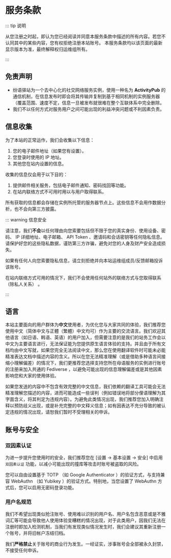 # 服务条款 <Badge type="warning" text="tos" vertical="top" />

::: tip 说明

从您注册之时起，即认为您已经阅读并同意本服务条款中描述的所有内容。若您不认同其中的某些内容，您有权拒绝注册本站账号。
本服务条款均以该页面的最新显示版本为准，最终解释权归运维组所有。

:::

## 免责声明

- 纷语驿站为一个去中心化的社交网络服务实例，使用一种名为 **ActivityPub** 的通信机制，在信息发布时即会将其传输并复制到基于相同机制的实例服务器（覆盖范围、速度不定，信息一旦被发布就很难在整个互联体系中完全删除。
- 我们不以任何方式对服务用户之间可能出现的利益冲突问题或不利因素负责。

## 信息收集

为了本站的正常运作，我们会收集以下信息：

1. 您的电子邮件地址（如果您有设置）。
2. 您登录时使用的 IP 地址。
3. 其他您在站内设置的信息。

收集的信息仅会用于以下目的：

1. 提供邮件相关服务，包括电子邮件通知、密码找回等功能。
2. 在站内联络方式不可用时用以与用户取得联系。

所有获取的信息都会存储在实例所托管的服务器节点上。这些信息不会用作数据分析，也不会向第三方披露。

::: warning 信息安全

请注意，我们**不会**以任何理由向您索要包括但不限于您的真实身份、使用设备、密码、 IP 详细地址、电子邮箱、 API Token 、邀请码和会话密钥等任何隐私信息。请保护好您的这些隐私数据，谨防第三方诈骗，避免对您的人身及财产安全造成损失。

如果有任何人向您索要隐私信息，请立刻拒绝并向本站运维组成员/反馈邮箱投诉该账号。

在站内联络方式可用的情况下，我们不会使用任何站外的联络方式与您取得联系（除私人关系） 。

:::

## 语言

本站主要面向的用户群体为**中文**使用者，为优化您与大家共同的体验，我们推荐您使用中文（简体中文与正體（繁體）中文均可）作为主要的交流语言。我们欢迎其他语言（如日语、韩语、英语）的用户加入，但需要注意的是我们的站务工作会以中文为主要语言进行，无法保证能为您提供原生语言体验的支持。并且由于所有文档均由中文写就，如果您完全无法阅读中文，那么您在使用翻译软件时可能未必能精准表达文档中描述内容的含义。所以在您无法精准理解（或是借助多种语言间接缩小理解偏差）的情况下，我们更推荐您选择支持您所在母语服务的实例进行账号的注册来加入共通的 Fediverse ，以避免可能出现的信息理解偏差或是其他因素影响您和大家的使用体验。

如果您发送的内容中不包含有效完整的中文信息，我们依赖的翻译工具可能会无法精准理解您描述的内容，进而可能造成一些误判（例如错误地将部分俚语理解为其字面含义，将其判定为违规内容）。为避免此类情况出现，我们推荐您加入明确注释以预防歧义出现，或是补充完整的中文释义信息；如有因表达不充分导致的被认定违规的情况出现，请恕我们暂时不受理相关的申诉。

## 账号与安全

### 双因素认证

为进一步提升您使用时的安全，我们推荐您在 [设置 -> 基本设置 -> 安全] 中启用 `双因素认证` 功能，以减小可能出现的撞库等攻击时账号被盗取的风险。

您可以自由设置基于 TOTP （如 Google Authenticator ）的验证方式，与支持兼容 WebAuthn （如 Yubikey ）的验证方式。特别地，当您设置了 WebAuthn 方式后，您可以启用无密码登录功能。

### 用户名规范

我们不希望出现类似抢注账号、使用难以识别的用户名、用户名包含恶意或是不雅词汇等可能会导致他人使用体验变糟糕的情况出现，对于此类用户，因我们无法在注册时即加入检测机制，当我们有发现类似情况发生时，我们会建议其重新注册一个账号，并将旧帐户冻结归档。

我们**严格禁止**关于账号的商业行为发生。一经证实，涉事账号会全部被永久封禁，不接受任何申诉。
